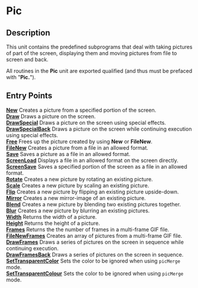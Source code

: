 
# Pic

## Description
This unit contains the predefined subprograms that deal with taking pictures of part of the screen, displaying them and moving pictures from file to screen and back.

All routines in the **Pic** unit are exported qualified (and thus must be prefaced with "**Pic.**").


## Entry Points

[**New**](pic_new.html)   Creates a picture from a specified portion of the screen.  
[**Draw**](pic_draw.html)   Draws a picture on the screen.  
[**DrawSpecial**](pic_drawspecial.html)   Draws a picture on the screen using special effects.  
[**DrawSpecialBack**](pic_drawspecialback.html)   Draws a picture on the screen while continuing execution using special effects.  
[**Free**](pic_free.html)   Frees up the picture created by using **New** or **FileNew**.  
[**FileNew**](pic_filenew.html)   Creates a picture from a file in an allowed format.  
[**Save**](pic_save.html)   Saves a picture as a file in an allowed format.  
[**ScreenLoad**](pic_screenload.html)   Displays a file in an allowed format on the screen directly.  
[**ScreenSave**](pic_screensave.html)   Saves a specified portion of the screen as a file in an allowed format.  
[**Rotate**](pic_rotate.html)   Creates a new picture by rotating an existing picture.  
[**Scale**](pic_scale.html)   Creates a new picture by scaling an existing picture.  
[**Flip**](pic_flip.html)   Creates a new picture by flipping an existing picture upside-down.  
[**Mirror**](pic_mirror.html)   Creates a new mirror-image of an existing picture.  
[**Blend**](pic_blend.html)   Creates a new picture by blending two existing pictures together.  
[**Blur**](pic_blur.html)   Creates a new picture by blurring an existing pictures.  
[**Width**](pic_width.html)   Returns the width of a picture.  
[**Height**](pic_height.html)   Returns the height of a picture.  
[**Frames**](pic_frames.html)   Returns the the number of frames in a multi-frame GIF file.  
[**FileNewFrames**](pic_filenewframes.html)   Creates an array of pictures from a multi-frame GIF file.  
[**DrawFrames**](pic_drawframes.html)   Draws a series of pictures on the screen in sequence while continuing execution.  
[**DrawFramesBack**](pic_drawframesback.html)   Draws a series of pictures on the screen in sequence.  
[**SetTransparentColor**](pic_settransparentcolor.html)   Sets the color to be ignored when using `picMerge` mode.  
[**SetTransparentColour**](pic_settransparentcolor.html)   Sets the color to be ignored when using `picMerge` mode.  
